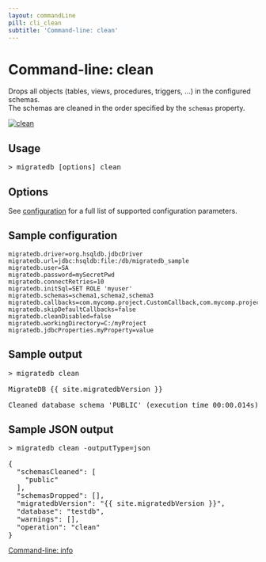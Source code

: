 ```yaml
---
layout: commandLine
pill: cli_clean
subtitle: 'Command-line: clean'
---
```


# Command-line: clean

Drops all objects (tables, views, procedures, triggers, ...) in the configured schemas.<br/>
The schemas are cleaned in the order specified by the `schemas` property.

<a href="/migratedb/documentation/command/clean"><img src="/migratedb/assets/balsamiq/command-clean.png" alt="clean"></a>

## Usage

<pre class="console"><span>&gt;</span> migratedb [options] clean</pre>

## Options

See [configuration](/migratedb/documentation/configuration/parameters) for a full list of supported configuration parameters.

## Sample configuration

```properties
migratedb.driver=org.hsqldb.jdbcDriver
migratedb.url=jdbc:hsqldb:file:/db/migratedb_sample
migratedb.user=SA
migratedb.password=mySecretPwd
migratedb.connectRetries=10
migratedb.initSql=SET ROLE 'myuser'
migratedb.schemas=schema1,schema2,schema3
migratedb.callbacks=com.mycomp.project.CustomCallback,com.mycomp.project.AnotherCallback
migratedb.skipDefaultCallbacks=false
migratedb.cleanDisabled=false
migratedb.workingDirectory=C:/myProject
migratedb.jdbcProperties.myProperty=value
```

## Sample output

<pre class="console">&gt; migratedb clean

MigrateDB {{ site.migratedbVersion }} 

Cleaned database schema 'PUBLIC' (execution time 00:00.014s)</pre>

## Sample JSON output

<pre class="console">&gt; migratedb clean -outputType=json

{
  "schemasCleaned": [
    "public"
  ],
  "schemasDropped": [],
  "migratedbVersion": "{{ site.migratedbVersion }}",
  "database": "testdb",
  "warnings": [],
  "operation": "clean"
}</pre>

<p class="next-steps">
    <a class="btn btn-primary" href="/migratedb/documentation/usage/commandline/info">Command-line: info <i class="fa fa-arrow-right"></i></a>
</p>
